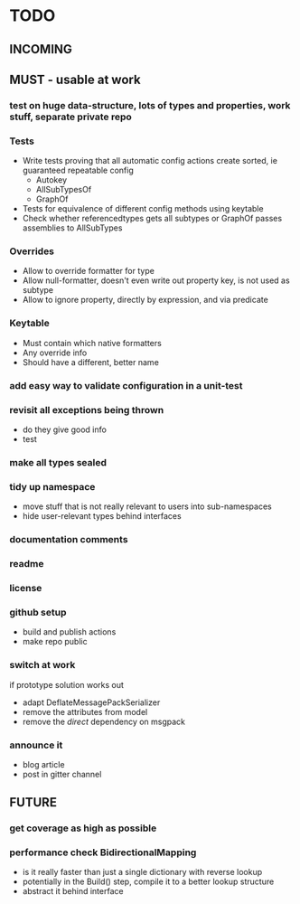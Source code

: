 # TODO

## INCOMING




## MUST - usable at work

### test on huge data-structure, lots of types and properties, work stuff, separate private repo

### Tests
- Write tests proving that all automatic config actions create sorted, ie guaranteed repeatable config
  - Autokey
  - AllSubTypesOf
  - GraphOf
- Tests for equivalence of different config methods using keytable 
- Check whether referencedtypes gets all subtypes or GraphOf passes assemblies to AllSubTypes

### Overrides
- Allow to override formatter for type 
- Allow null-formatter, doesn't even write out property key, is not used as subtype 
- Allow to ignore property, directly by expression, and via predicate 

### Keytable
- Must contain which native formatters
- Any override info 
- Should have a different, better name 

### add easy way to validate configuration in a unit-test

### revisit all exceptions being thrown
- do they give good info
- test

### make all types sealed

### tidy up namespace
- move stuff that is not really relevant to users into sub-namespaces
- hide user-relevant types behind interfaces

### documentation comments

### readme

### license

### github setup
- build and publish actions
- make repo public

### switch at work
if prototype solution works out
- adapt DeflateMessagePackSerializer
- remove the attributes from model
- remove the *direct* dependency on msgpack

### announce it
- blog article
- post in gitter channel



## FUTURE

### get coverage as high as possible

### performance check BidirectionalMapping
- is it really faster than just a single dictionary with reverse lookup
- potentially in the Build() step, compile it to a better lookup structure
- abstract it behind interface


